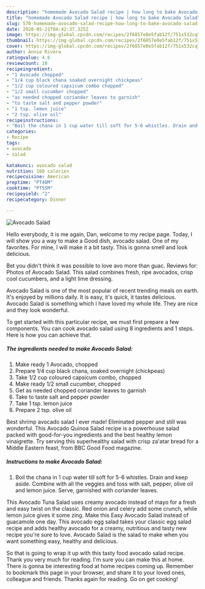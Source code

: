 ```yaml
---
description: "homemade Avocado Salad recipe | how long to bake Avocado Salad"
title: "homemade Avocado Salad recipe | how long to bake Avocado Salad"
slug: 570-homemade-avocado-salad-recipe-how-long-to-bake-avocado-salad
date: 2020-05-21T04:42:37.325Z
image: https://img-global.cpcdn.com/recipes/2f6857e0e5fab12f/751x532cq70/avocado-salad-recipe-main-photo.jpg
thumbnail: https://img-global.cpcdn.com/recipes/2f6857e0e5fab12f/751x532cq70/avocado-salad-recipe-main-photo.jpg
cover: https://img-global.cpcdn.com/recipes/2f6857e0e5fab12f/751x532cq70/avocado-salad-recipe-main-photo.jpg
author: Annie Rivera
ratingvalue: 4.6
reviewcount: 10
recipeingredient:
- "1 Avocado chopped"
- "1/4 cup black chana soaked overnight chickpeas"
- "1/2 cup coloured capsicum combo chopped"
- "1/2 small cucumber chopped"
- "as needed chopped coriander leaves to garnish"
- "to taste salt and pepper powder"
- "1 tsp. lemon juice"
- "2 tsp. olive oil"
recipeinstructions:
- "Boil the chana in 1 cup water till soft for 5-6 whistles. Drain and keep aside. Combine with all the veggies and toss with salt, pepper, olive oil and lemon juice. Serve, garnished with coriander leaves."
categories:
- Recipe
tags:
- avocado
- salad

katakunci: avocado salad 
nutrition: 160 calories
recipecuisine: American
preptime: "PT40M"
cooktime: "PT55M"
recipeyield: "2"
recipecategory: Dinner

---
```



![Avocado Salad](https://img-global.cpcdn.com/recipes/2f6857e0e5fab12f/751x532cq70/avocado-salad-recipe-main-photo.jpg)

Hello everybody, it is me again, Dan, welcome to my recipe page. Today, I will show you a way to make a Good dish, avocado salad. One of my favorites. For mine, I will make it a bit tasty. This is gonna smell and look delicious.

Bet you didn&#39;t think it was possible to love avo more than guac. Reviews for: Photos of Avocado Salad. This salad combines fresh, ripe avocados, crisp cool cucumbers, and a light lime dressing.

Avocado Salad is one of the most popular of recent trending meals on earth. It's enjoyed by millions daily. It is easy, it's quick, it tastes delicious. Avocado Salad is something which I have loved my whole life. They are nice and they look wonderful.


To get started with this particular recipe, we must first prepare a few components. You can cook avocado salad using 8 ingredients and 1 steps. Here is how you can achieve that.

<!--inarticleads1-->

##### The ingredients needed to make Avocado Salad:

1. Make ready 1 Avocado, chopped
1. Prepare 1/4 cup black chana, soaked overnight (chickpeas)
1. Take 1/2 cup coloured capsicum combo, chopped
1. Make ready 1/2 small cucumber, chopped
1. Get as needed chopped coriander leaves to garnish
1. Take to taste salt and pepper powder
1. Take 1 tsp. lemon juice
1. Prepare 2 tsp. olive oil


Best shrimp avocado salad I ever made! Eliminated pepper and still was wonderful. This Avocado Quinoa Salad recipe is a powerhouse salad packed with good-for-you ingredients and the best healthy lemon vinaigrette. Try serving this superhealthy salad with crisp za&#39;atar bread for a Middle Eastern feast, from BBC Good Food magazine. 

<!--inarticleads2-->

##### Instructions to make Avocado Salad:

1. Boil the chana in 1 cup water till soft for 5-6 whistles. Drain and keep aside. Combine with all the veggies and toss with salt, pepper, olive oil and lemon juice. Serve, garnished with coriander leaves.


This Avocado Tuna Salad uses creamy avocado instead of mayo for a fresh and easy twist on the classic. Red onion and celery add some crunch, while lemon juice gives it some zing. Make this Easy Avocado Salad instead of guacamole one day. This avocado egg salad takes your classic egg salad recipe and adds healthy avocado for a creamy, nutritious and tasty new recipe you&#39;re sure to love. Avocado Salad is the salad to make when you want something easy, healthy and delicious. 

So that is going to wrap it up with this tasty food avocado salad recipe. Thank you very much for reading. I'm sure you can make this at home. There is gonna be interesting food at home recipes coming up. Remember to bookmark this page in your browser, and share it to your loved ones, colleague and friends. Thanks again for reading. Go on get cooking!
